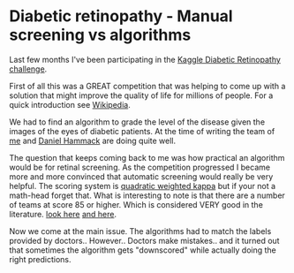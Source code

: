 # Diabetic retinopathy - Manual screening vs algorithms
Last few months I've been participating in the [Kaggle Diabetic Retinopathy challenge](https://www.kaggle.com/c/diabetic-retinopathy-detection).

First of all this was a GREAT competition that was helping to come up with a solution that might improve the quality of life for millions of people. For a quick introduction see [Wikipedia](https://en.wikipedia.org/wiki/Diabetic_retinopathy).

We had to find an algorithm to grade the level of the disease given the images of the eyes of diabetic patients.
At the time of writing the team of [me](https://www.kaggle.com/juliandewit) and [Daniel Hammack](https://www.kaggle.com/dhammack) are doing quite well.

The question that keeps coming back to me was how practical an algorithm would be for retinal screening. As the competition progressed I became more and more convinced that automatic screening would really be very helpful. The scoring system is [quadratic weighted kappa](https://en.wikipedia.org/wiki/Cohen%27s_kappa) but if your not a math-head forget that. What is interesting to note is that there are a number of teams at score 85 or higher. Which is considered VERY good in the literature.
[look here](http://virtualhost.cs.columbia.edu/~julia/courses/CS6998/Interrater_agreement.Kappa_statistic.pdf) [and here](https://www.medcalc.org/manual/kappa.php).

Now we come at the main issue. The algorithms had to match the labels provided by doctors.. However.. Doctors make mistakes.. and it turned out that sometimes the algorithm gets "downscored" while actually doing the right predictions.









